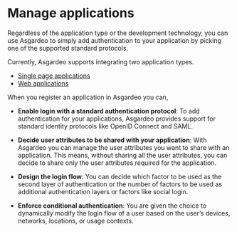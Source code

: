 # Manage applications

Regardless of the application type or the development technology, you can use Asgardeo to simply add authentication 
to your application by picking one of the supported standard protocols.

Currently, Asgardeo supports integrating two application types.
* [Single page applications](./spa/README.md)
* [Web applications](./web-app/README.md)

When you register an application in Asgardeo you can, 

* **Enable login with a standard authentication protocol**: To add authentication for your applications, Asgardeo 
provides support for standard identity protocols like OpenID Connect and SAML.
  
* **Decide user attributes to be shared with your application**: With Asgardeo you can manage the user attributes you 
want to share with an application. This means, without sharing all the user attributes, you can decide to share only 
the user attributes required for the application.
  
* **Design the login flow**: You can decide which factor to be used as the second layer of authentication or the 
number of factors to be used as additional authentication layers or factors like social login.
  
* **Enforce conditional authentication**: You are given the choice to dynamically modify the login flow of a user 
based on the user’s devices, networks, locations, or usage contexts.
